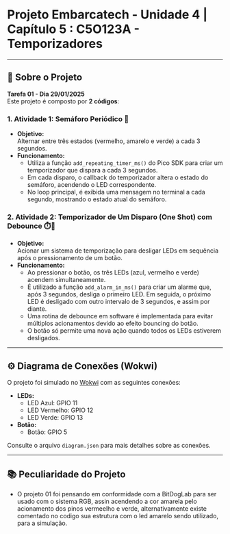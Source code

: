 # Projeto Embarcatech - Unidade 4 | Capítulo 5 : C5O123A - Temporizadores

---

## 📌 Sobre o Projeto

**Tarefa 01 - Dia 29/01/2025**  
Este projeto é composto por **2 códigos**:

### 1. Atividade 1: Semáforo Periódico 🚦
- **Objetivo:**  
  Alternar entre três estados (vermelho, amarelo e verde) a cada 3 segundos.
- **Funcionamento:**  
  - Utiliza a função `add_repeating_timer_ms()` do Pico SDK para criar um temporizador que dispara a cada 3 segundos.
  - Em cada disparo, o callback do temporizador altera o estado do semáforo, acendendo o LED correspondente.
  - No loop principal, é exibida uma mensagem no terminal a cada segundo, mostrando o estado atual do semáforo.
  
### 2. Atividade 2: Temporizador de Um Disparo (One Shot) com Debounce ⏱️🔘
- **Objetivo:**  
  Acionar um sistema de temporização para desligar LEDs em sequência após o pressionamento de um botão.
- **Funcionamento:**  
  - Ao pressionar o botão, os três LEDs (azul, vermelho e verde) acendem simultaneamente.
  - É utilizado a função `add_alarm_in_ms()` para criar um alarme que, após 3 segundos, desliga o primeiro LED. Em seguida, o próximo LED é desligado com outro intervalo de 3 segundos, e assim por diante.
  - Uma rotina de debounce em software é implementada para evitar múltiplos acionamentos devido ao efeito bouncing do botão.
  - O botão só permite uma nova ação quando todos os LEDs estiverem desligados.

---

## ⚙️ Diagrama de Conexões (Wokwi)

O projeto foi simulado no [Wokwi](https://wokwi.com/) com as seguintes conexões:

- **LEDs:**
  - LED Azul: GPIO 11
  - LED Vermelho: GPIO 12
  - LED Verde: GPIO 13
- **Botão:**
  - Botão: GPIO 5

Consulte o arquivo `diagram.json` para mais detalhes sobre as conexões.

---

## 📚 Peculiaridade do Projeto


- O projeto 01 foi pensando em conformidade com a BitDogLab para ser usado com o sistema RGB, assin acendendo a cor amarela pelo acionamento dos pinos vermeelho e verde, alternativamente existe comentado no codigo sua estrutura com o led amarelo sendo utilizado, para a simulação.


